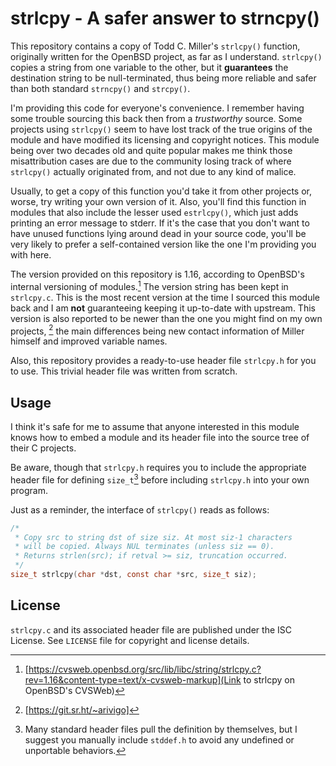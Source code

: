 # strlcpy - A safer answer to strncpy() 

This repository contains a copy of Todd C. Miller's ``strlcpy()`` function, 
originally written for the OpenBSD project, as far as I understand.
``strlcpy()`` copies a string from one variable to the other, but it 
**guarantees** the destination string to be null-terminated, thus being more
reliable and safer than both standard ``strncpy()`` and ``strcpy()``.

I'm providing this code for everyone's convenience. I remember having some
trouble sourcing this back then from a _trustworthy_ source. Some projects
using ``strlcpy()`` seem to have lost track of the true origins of the module
and have modified its licensing and copyright notices. This module being over
two decades old and quite popular makes me think those misattribution cases
are due to the community losing track of where ``strlcpy()`` actually 
originated from, and not due to any kind of malice.

Usually, to get a copy of this function you'd take it from other projects or, 
worse, try writing your own version of it. Also, you'll find this function in 
modules that also include the lesser used ``estrlcpy()``, which just adds 
printing an error message to stderr. If it's the case that you don't want to 
have unused functions lying around dead in your source code, you'll be very 
likely to prefer a self-contained version like the one I'm providing you with 
here.

The version provided on this repository is 1.16, according to OpenBSD's
internal versioning of modules.[^1] The version string has been kept in 
``strlcpy.c``. This is the most recent version at the time I sourced this 
module back and I am **not** guaranteeing keeping it up-to-date with upstream.
This version is also reported to be newer than the one you might find on my own
projects, [^3] the main differences being new contact information of Miller 
himself and improved variable names.

Also, this repository provides a ready-to-use header file ``strlcpy.h`` for you
to use. This trivial header file was written from scratch.

## Usage

I think it's safe for me to assume that anyone interested in this module knows
how to embed a module and its header file into the source tree of their C
projects.

Be aware, though that ``strlcpy.h`` requires you to include the appropriate 
header file for defining ``size_t``[^2] before including ``strlcpy.h`` into 
your own program.

Just as a reminder, the interface of ``strlcpy()`` reads as follows:

```C
/*
 * Copy src to string dst of size siz. At most siz-1 characters
 * will be copied. Always NUL terminates (unless siz == 0).
 * Returns strlen(src); if retval >= siz, truncation occurred.
 */
size_t strlcpy(char *dst, const char *src, size_t siz);
```

## License

``strlcpy.c`` and its associated header file are published under the ISC 
License. See ``LICENSE`` file for copyright and license details.

[^1]: [https://cvsweb.openbsd.org/src/lib/libc/string/strlcpy.c?rev=1.16&content-type=text/x-cvsweb-markup](Link to strlcpy on OpenBSD's CVSWeb)

[^2]: Many standard header files pull the definition by themselves, but I 
   suggest you manually include ``stddef.h`` to avoid any undefined or 
   unportable behaviors.

[^3]: [https://git.sr.ht/~arivigo]
